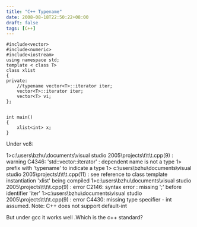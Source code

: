 ```yaml
---
title: "C++ Typename"
date: 2008-08-18T22:50:22+08:00
draft: false
tags: [C++]
---
```

```
#include<vector>
#include<numeric>
#include<iostream>
using namespace std;
template < class T>
class xlist
{
private:
    //typename vector<T>::iterator iter;
    vector<T>::iterator iter;
    vector<T> vi;
};

   
int main()
{
    xlist<int> x;
}
```
Under vc8:

1>c:\users\bzhu\documents\visual studio 2005\projects\t\t\t.cpp(9) : warning C4346: 'std::vector<T>::iterator' : dependent name is not a type
1>        prefix with 'typename' to indicate a type
1>        c:\users\bzhu\documents\visual studio 2005\projects\t\t\t.cpp(11) : see reference to class template instantiation 'xlist<T>' being compiled
1>c:\users\bzhu\documents\visual studio 2005\projects\t\t\t.cpp(9) : error C2146: syntax error : missing ';' before identifier 'iter'
1>c:\users\bzhu\documents\visual studio 2005\projects\t\t\t.cpp(9) : error C4430: missing type specifier - int assumed. Note: C++ does not support default-int

But under gcc it works well .Which is the c++ standard?